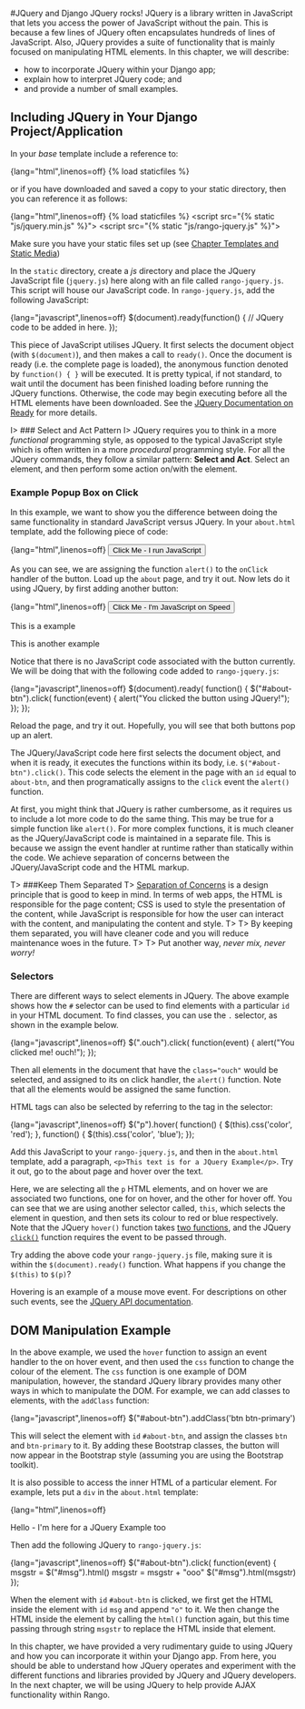 #JQuery and Django
JQuery rocks! JQuery is a library written in JavaScript that lets you access the power of JavaScript without the pain. This is because a few lines of JQuery often encapsulates hundreds of lines of JavaScript. Also, JQuery provides a suite of functionality that is mainly focused on manipulating HTML elements. In this chapter, we will describe:

- how to incorporate JQuery within your Django app;
- explain how to interpret JQuery code; and
- and provide a number of small examples.

## Including JQuery in Your Django Project/Application
In your *base* template include a reference to:

{lang="html",linenos=off}
	{% load staticfiles %}
	<script src="https://ajax.googleapis.com/ajax/libs/jquery/3.0.0/jquery.min.js">
	<script src="{% static "js/rango-jquery.js" %}"></script>
	
or if you have downloaded and saved a copy to your static directory, then you can reference it as follows:

{lang="html",linenos=off}
	{% load staticfiles %}
	<script src="{% static "js/jquery.min.js" %}"></script>
	<script src="{% static "js/rango-jquery.js" %}"></script>
	
Make sure you have your static files set up (see [Chapter Templates and Static Media](#chapter-templates-static))

In the `static` directory, create a *js* directory and place the JQuery JavaScript file (`jquery.js`) here along with an file called `rango-jquery.js`. This script will house our JavaScript code. In `rango-jquery.js`, add the following JavaScript:

{lang="javascript",linenos=off}
	$(document).ready(function() {
	    // JQuery code to be added in here.
	});

This piece of JavaScript utilises JQuery. It first selects the document object (with `$(document)`), and then makes a call to `ready()`. Once the document is ready (i.e. the complete page is loaded), the anonymous function denoted by `function() { }` will be executed. It is pretty typical, if not standard, to wait until the document has been finished loading before running the JQuery functions. Otherwise, the code may begin executing before all the HTML elements have been downloaded. See the [JQuery Documentation on Ready](http://api.jquery.com/ready/) for more details.

I> ### Select and Act Pattern
I> JQuery requires you to think in a more *functional* programming style, as opposed to the typical JavaScript style which is often written in a more *procedural* programming style. For all the JQuery commands, they follow a similar pattern: **Select and Act**. Select an element, and then perform some action on/with the element.

### Example Popup Box on Click
In this example, we want to show you the difference between doing the same functionality in standard JavaScript versus JQuery. In your `about.html` template, add the following piece of code:

{lang="html",linenos=off}
	<button  class="btn btn-primary" 
	    onClick="alert('You clicked the button using JavaScript.');"> 
	    Click Me - I run JavaScript 
	</button>

As you can see, we are assigning the function `alert()` to the `onClick` handler of the button. Load up the `about` page, and try it out. Now lets do it using JQuery, by first adding another button:

{lang="html",linenos=off}
	<button  class="btn btn-primary" id="about-btn"> 
	    Click Me - I'm JavaScript on Speed</button>
	<p>This is a example</p>
	<p>This is another example</p>

Notice that there is no JavaScript code associated with the button currently. We will be doing that with the following code added to `rango-jquery.js`:

{lang="javascript",linenos=off}
	$(document).ready( function() {
	    $("#about-btn").click( function(event) {
	        alert("You clicked the button using JQuery!");
	    });
	});

Reload the page, and try it out. Hopefully, you will see that both buttons pop up an alert.

The JQuery/JavaScript code here first selects the document object, and when it is ready, it executes the functions within its body, i.e. `$("#about-btn").click()`. This code selects the element in the page with an `id` equal to `about-btn`, and then programatically assigns to the `click` event the `alert()` function.

At first, you might think that JQuery is rather cumbersome, as it requires us to include a lot more code to do the same thing. This may be true for a simple function like `alert()`. For more complex functions, it is much cleaner as the JQuery/JavaScript code is maintained in a separate file. This is because we assign the event handler at runtime rather than statically within the code. We achieve separation of concerns between the JQuery/JavaScript code and the HTML markup.

T> ###Keep Them Separated
T> [Separation of Concerns](https://en.wikipedia.org/wiki/Separation_of_concerns) is a design principle that is good to keep in mind. In terms of web apps, the HTML is responsible for the page content; CSS is used to style the presentation of the content, while JavaScript is responsible for how the user can interact with the content, and manipulating the content and style.
T>
T> By keeping them separated, you will have cleaner code and you will reduce maintenance woes in the future.
T>
T> Put another way, *never mix, never worry!*

### Selectors
There are different ways to select elements in JQuery. The above example shows how the `#` selector can be used to find elements with a particular `id` in your HTML document. To find classes, you can use the `.` selector, as shown in the example below.

{lang="javascript",linenos=off}
	$(".ouch").click( function(event) {
	    alert("You clicked me! ouch!");
	});

Then all elements in the document that have the `class="ouch"` would be selected, and assigned to its on click handler, the `alert()` function. Note that all the elements would be assigned the same function.

HTML tags can also be selected by referring to the tag in the selector:

{lang="javascript",linenos=off}
	$("p").hover( function() {
	    $(this).css('color', 'red');
	}, 
	function() {
	    $(this).css('color', 'blue');
	});

Add this JavaScript to your `rango-jquery.js`, and then in the `about.html` template, add a paragraph, `<p>This text is for a JQuery Example</p>`. Try it out, go to the about page and hover over the text.

Here, we are selecting all the `p` HTML elements, and on hover we are associated two functions, one for on hover, and the other for hover off. You can see that we are using another selector called, `this`, which selects the element in question, and then sets its colour to red or blue respectively. Note that the JQuery `hover()` function takes [two functions](http://api.jquery.com/hover/), and the JQuery [`click()`](http://api.jquery.com/click/) function requires the event to be passed through.

Try adding the above code your `rango-jquery.js` file, making sure it is within the `$(document).ready()` function. What happens if you change the `$(this)` to `$(p)`?

Hovering is an example of a mouse move event. For descriptions on other such events, see the [JQuery API documentation](http://api.jquery.com/category/events/mouse-events/).

## DOM Manipulation Example
In the above example, we used the `hover` function to assign an event handler to the on hover event, and then used the `css` function to change the colour of the element. The `css` function is one example of DOM manipulation, however, the standard JQuery library provides many other ways in which to manipulate the DOM. For example, we can add classes to elements, with the `addClass` function:

{lang="javascript",linenos=off}
	$("#about-btn").addClass('btn btn-primary')

This will select the element with `id` `#about-btn`, and assign the classes `btn` and `btn-primary` to it. By adding these Bootstrap classes, the button will now appear in the Bootstrap style (assuming you are using the Bootstrap toolkit).

It is also possible to access the inner HTML of a particular element. For example, lets put a `div` in the `about.html` template:

{lang="html",linenos=off}
	<div id="msg">Hello  - I'm here for a JQuery Example too</div>

Then add the following JQuery to `rango-jquery.js`:

{lang="javascript",linenos=off}
	$("#about-btn").click( function(event) {
	    msgstr = $("#msg").html()
	    msgstr = msgstr + "ooo"
	    $("#msg").html(msgstr)
	});

When the element with `id` `#about-btn` is clicked, we first get the HTML inside the element with `id` `msg` and append `"o"` to it. We then change the HTML inside the element by calling the `html()` function again, but this time passing through string `msgstr` to replace the HTML inside that element.

In this chapter, we have provided a very rudimentary guide to using JQuery and how you can incorporate it within your Django app. From here, you should be able to understand how JQuery operates and experiment with the different functions and libraries provided by JQuery and JQuery developers. In the next chapter, we will be using JQuery to help provide AJAX functionality within Rango.